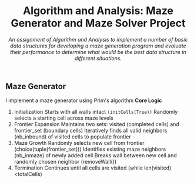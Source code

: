 <header>

<!--
  <<< Author notes: Course header >>>
  Include a 1280×640 image, course title in sentence case, and a concise description in emphasis.
  In your repository settings: enable template repository, add your 1280×640 social image, auto delete head branches.
  Add your open source license, GitHub uses MIT license.
-->

# Algorithm and Analysis: Maze Generator and Maze Solver Project

_An assignment of Algorithm and Analysis to implement a number of basic data structures for developing
 a maze generation program and evaluate their performance to determine what would be
 the best data structure in different situations._

</header>

## Maze Generator 
I implement a maze generator using Prim's algorithm
**Core Logic**
1.  Initialization
Starts with all walls intact `(initCells(True))`
Randomly selects a starting cell across maze levels
2.  Frontier Expansion
Maintains two sets: visited (completed cells) and frontier_set (boundary cells)
Iteratively finds all valid neighbors (nb_inbound) of visited cells to populate frontier
3.  Maze Growth
Randomly selects new cell from frontier (choice(tuple(frontier_set)))
Identifies existing maze neighbors (nb_inmaze) of newly added cell
Breaks wall between new cell and randomly chosen neighbor (removeWall())
4.  Termination
Continues until all cells are visited (while len(visited)<totalCells)
